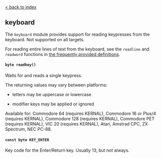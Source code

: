[< back to index](../doc_index.md)

## keyboard

The `keyboard` module provides support for reading keypresses from the keyboard.
Not supported on all targets.

For reading entire lines of text from the keyboard, see the `readline` and `readword` functions 
in [the frequently provided definitions](./frequent.md).

#### `byte readkey()`

Waits for and reads a single keypress.

The returning values may vary between platforms:

* letters may be uppercase or lowercase

* modifier keys may be applied or ignored

Available for:
Commodore 64 (requires KERNAL),
Commodore 16 or Plus/4 (requires KERNAL),
Commodore 128 (requires KERNAL),
Commodore PET (requires KERNAL),
VIC 20 (requires KERNAL),
Atari,
Amstrad CPC,
ZX Spectrum,
NEC PC-88.

#### `const byte KEY_ENTER`

Key code for the Enter/Return key. Usually 13, but not always.
